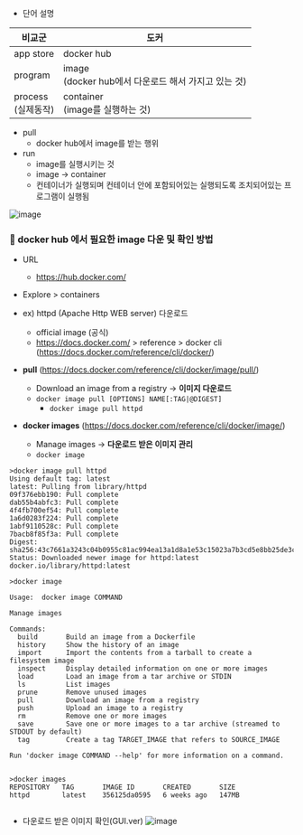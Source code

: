 
- 단어 설명

| 비교군               | 도커                                       |
| ----------------- | ---------------------------------------- |
| app store         | docker hub                               |
| program           | image<br>(docker hub에서 다운로드 해서 가지고 있는 것) |
| process<br>(실제동작) | container<br>(image를 실행하는 것)             |
- pull
	- docker hub에서 image를 받는 행위
- run
	- image를 실행시키는 것
	- image -> container
	- 컨테이너가 실행되며 컨테이너 안에 포함되어있는 실행되도록 조치되어있는 프로그램이 실행됨

![image](https://github.com/ohohdmswl/TIL/assets/132552661/f320f26d-8dd7-4b75-9c3c-eb84eafe4d7a)


### 🔔 docker hub 에서 필요한 image 다운 및 확인 방법
- URL
	- https://hub.docker.com/
- Explore > containers 

- ex) httpd (Apache Http WEB server) 다운로드
	- official image (공식)
	- https://docs.docker.com/ > reference > docker cli (https://docs.docker.com/reference/cli/docker/)
- **pull** (https://docs.docker.com/reference/cli/docker/image/pull/)
	- Download an image from a registry -> **이미지 다운로드**
	- `docker image pull [OPTIONS] NAME[:TAG|@DIGEST]`
		- `docker image pull httpd`
- **docker images** (https://docs.docker.com/reference/cli/docker/image/)
	- Manage images -> **다운로드 받은 이미지 관리**
	- `docker image`
 

```
>docker image pull httpd
Using default tag: latest
latest: Pulling from library/httpd
09f376ebb190: Pull complete
dab55b4abfc3: Pull complete
4f4fb700ef54: Pull complete
1a6d0283f224: Pull complete
1abf9110528c: Pull complete
7bacb8f85f3a: Pull complete
Digest: sha256:43c7661a3243c04b0955c81ac994ea13a1d8a1e53c15023a7b3cd5e8bb25de3c
Status: Downloaded newer image for httpd:latest
docker.io/library/httpd:latest

>docker image

Usage:  docker image COMMAND

Manage images

Commands:
  build       Build an image from a Dockerfile
  history     Show the history of an image
  import      Import the contents from a tarball to create a filesystem image
  inspect     Display detailed information on one or more images
  load        Load an image from a tar archive or STDIN
  ls          List images
  prune       Remove unused images
  pull        Download an image from a registry
  push        Upload an image to a registry
  rm          Remove one or more images
  save        Save one or more images to a tar archive (streamed to STDOUT by default)
  tag         Create a tag TARGET_IMAGE that refers to SOURCE_IMAGE

Run 'docker image COMMAND --help' for more information on a command.


>docker images
REPOSITORY   TAG       IMAGE ID       CREATED       SIZE
httpd        latest    356125da0595   6 weeks ago   147MB


```

- 다운로드 받은 이미지 확인(GUI.ver)
![image](https://github.com/ohohdmswl/TIL/assets/132552661/8d2d9caa-ed8e-4c9c-b8f0-bddc8446230a)

